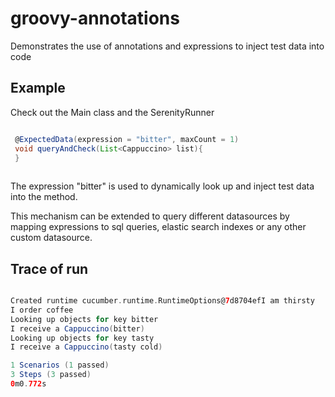 # groovy-annotations

Demonstrates the use of annotations and expressions to inject test data into code

## Example

Check out the Main class and the SerenityRunner

```groovy

 @ExpectedData(expression = "bitter", maxCount = 1)
 void queryAndCheck(List<Cappuccino> list){
 }
 
```

The expression "bitter" is used to dynamically look up and inject test data into the method. 

This mechanism can be extended to query different datasources by mapping expressions to sql queries, elastic search indexes or any other custom datasource.

## Trace of run

```groovy

Created runtime cucumber.runtime.RuntimeOptions@7d8704efI am thirsty
I order coffee
Looking up objects for key bitter
I receive a Cappuccino(bitter)
Looking up objects for key tasty
I receive a Cappuccino(tasty cold)

1 Scenarios (1 passed)
3 Steps (3 passed)
0m0.772s

```
